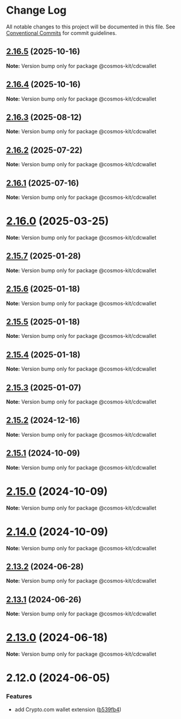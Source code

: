 # Change Log

All notable changes to this project will be documented in this file.
See [Conventional Commits](https://conventionalcommits.org) for commit guidelines.

## [2.16.5](https://github.com/hyperweb-io/cosmos-kit/compare/@cosmos-kit/cdcwallet@2.16.4...@cosmos-kit/cdcwallet@2.16.5) (2025-10-16)

**Note:** Version bump only for package @cosmos-kit/cdcwallet





## [2.16.4](https://github.com/hyperweb-io/cosmos-kit/compare/@cosmos-kit/cdcwallet@2.16.3...@cosmos-kit/cdcwallet@2.16.4) (2025-10-16)

**Note:** Version bump only for package @cosmos-kit/cdcwallet





## [2.16.3](https://github.com/hyperweb-io/cosmos-kit/compare/@cosmos-kit/cdcwallet@2.16.2...@cosmos-kit/cdcwallet@2.16.3) (2025-08-12)

**Note:** Version bump only for package @cosmos-kit/cdcwallet





## [2.16.2](https://github.com/hyperweb-io/cosmos-kit/compare/@cosmos-kit/cdcwallet@2.16.1...@cosmos-kit/cdcwallet@2.16.2) (2025-07-22)

**Note:** Version bump only for package @cosmos-kit/cdcwallet





## [2.16.1](https://github.com/hyperweb-io/cosmos-kit/compare/@cosmos-kit/cdcwallet@2.16.0...@cosmos-kit/cdcwallet@2.16.1) (2025-07-16)

**Note:** Version bump only for package @cosmos-kit/cdcwallet





# [2.16.0](https://github.com/hyperweb-io/cosmos-kit/compare/@cosmos-kit/cdcwallet@2.15.7...@cosmos-kit/cdcwallet@2.16.0) (2025-03-25)

**Note:** Version bump only for package @cosmos-kit/cdcwallet

## [2.15.7](https://github.com/hyperweb-io/cosmos-kit/compare/@cosmos-kit/cdcwallet@2.15.6...@cosmos-kit/cdcwallet@2.15.7) (2025-01-28)

**Note:** Version bump only for package @cosmos-kit/cdcwallet

## [2.15.6](https://github.com/hyperweb-io/cosmos-kit/compare/@cosmos-kit/cdcwallet@2.15.5...@cosmos-kit/cdcwallet@2.15.6) (2025-01-18)

**Note:** Version bump only for package @cosmos-kit/cdcwallet

## [2.15.5](https://github.com/hyperweb-io/cosmos-kit/compare/@cosmos-kit/cdcwallet@2.15.4...@cosmos-kit/cdcwallet@2.15.5) (2025-01-18)

**Note:** Version bump only for package @cosmos-kit/cdcwallet

## [2.15.4](https://github.com/hyperweb-io/cosmos-kit/compare/@cosmos-kit/cdcwallet@2.15.3...@cosmos-kit/cdcwallet@2.15.4) (2025-01-18)

**Note:** Version bump only for package @cosmos-kit/cdcwallet

## [2.15.3](https://github.com/hyperweb-io/cosmos-kit/compare/@cosmos-kit/cdcwallet@2.15.2...@cosmos-kit/cdcwallet@2.15.3) (2025-01-07)

**Note:** Version bump only for package @cosmos-kit/cdcwallet

## [2.15.2](https://github.com/hyperweb-io/cosmos-kit/compare/@cosmos-kit/cdcwallet@2.15.1...@cosmos-kit/cdcwallet@2.15.2) (2024-12-16)

**Note:** Version bump only for package @cosmos-kit/cdcwallet

## [2.15.1](https://github.com/hyperweb-io/cosmos-kit/compare/@cosmos-kit/cdcwallet@2.15.0...@cosmos-kit/cdcwallet@2.15.1) (2024-10-09)

**Note:** Version bump only for package @cosmos-kit/cdcwallet

# [2.15.0](https://github.com/hyperweb-io/cosmos-kit/compare/@cosmos-kit/cdcwallet@2.14.0...@cosmos-kit/cdcwallet@2.15.0) (2024-10-09)

**Note:** Version bump only for package @cosmos-kit/cdcwallet

# [2.14.0](https://github.com/hyperweb-io/cosmos-kit/compare/@cosmos-kit/cdcwallet@2.13.2...@cosmos-kit/cdcwallet@2.14.0) (2024-10-09)

**Note:** Version bump only for package @cosmos-kit/cdcwallet

## [2.13.2](https://github.com/hyperweb-io/cosmos-kit/compare/@cosmos-kit/cdcwallet@2.13.1...@cosmos-kit/cdcwallet@2.13.2) (2024-06-28)

**Note:** Version bump only for package @cosmos-kit/cdcwallet

## [2.13.1](https://github.com/hyperweb-io/cosmos-kit/compare/@cosmos-kit/cdcwallet@2.13.0...@cosmos-kit/cdcwallet@2.13.1) (2024-06-26)

**Note:** Version bump only for package @cosmos-kit/cdcwallet

# [2.13.0](https://github.com/hyperweb-io/cosmos-kit/compare/@cosmos-kit/cdcwallet@2.12.0...@cosmos-kit/cdcwallet@2.13.0) (2024-06-18)

**Note:** Version bump only for package @cosmos-kit/cdcwallet

# 2.12.0 (2024-06-05)

### Features

- add Crypto.com wallet extension ([b539fb4](https://github.com/hyperweb-io/cosmos-kit/commit/b539fb4e7939b60918b916e0b270f91f2c17d4f0))
